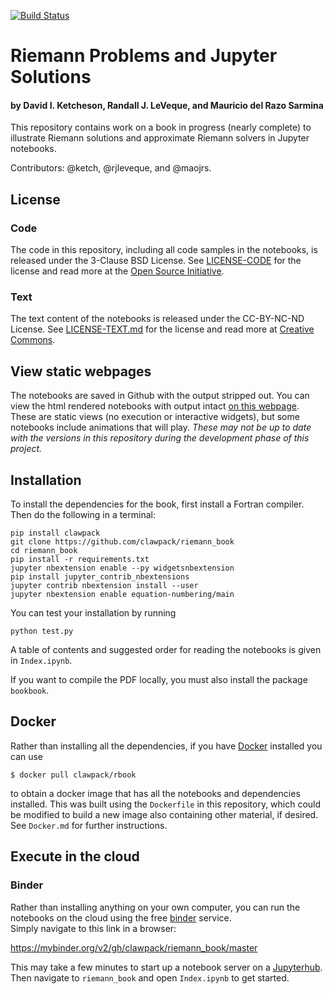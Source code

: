 [![Build Status](https://travis-ci.org/clawpack/riemann_book.svg?branch=master)](https://travis-ci.org/clawpack/riemann_book)

# Riemann Problems and Jupyter Solutions

#### by David I. Ketcheson, Randall J. LeVeque, and Mauricio del Razo Sarmina

This repository contains work on a book in progress (nearly complete) to illustrate Riemann
solutions and approximate Riemann solvers in Jupyter notebooks.

Contributors: @ketch, @rjleveque, and @maojrs.

## License

### Code

The code in this repository, including all code samples in the notebooks,
is released under the 3-Clause BSD License.  See
[LICENSE-CODE](https://github.com/clawpack/riemann_book/blob/master/LICENSE-CODE)
for the license and read more at the 
[Open Source Initiative](https://opensource.org/licenses/bsd-3-clause).

### Text

The text content of the notebooks is released under the CC-BY-NC-ND License.
See
[LICENSE-TEXT.md](https://github.com/clawpack/riemann_book/blob/master/LICENSE-TEXT.md)
for the license and read more at [Creative
Commons](https://creativecommons.org/licenses/by-nc-nd/4.0/).



## View static webpages

The notebooks are saved in Github with the output stripped out.  You can view
the html rendered notebooks with output intact [on this
webpage](http://www.clawpack.org/riemann_book/index.html).  These are static
views (no execution or interactive widgets), but some notebooks include
animations that will play.  *These may not be up to date with the versions in
this repository during the development phase of this project.*

## Installation
To install the dependencies for the book, first install a Fortran compiler.
Then do the following in a terminal:

```
pip install clawpack
git clone https://github.com/clawpack/riemann_book
cd riemann_book
pip install -r requirements.txt
jupyter nbextension enable --py widgetsnbextension
pip install jupyter_contrib_nbextensions
jupyter contrib nbextension install --user
jupyter nbextension enable equation-numbering/main
```

You can test your installation by running

```
python test.py
```

A table of contents and suggested order for reading the notebooks is given in `Index.ipynb`.

If you want to compile the PDF locally, you must also install the package `bookbook`.

## Docker

Rather than installing all the dependencies, if you have
[Docker](https://www.docker.com/) installed you can use

    $ docker pull clawpack/rbook

to obtain a docker image that has all the notebooks and dependencies
installed.  This was built using the `Dockerfile` in
this repository, which could be modified to build a new image also
containing other material, if desired.  See `Docker.md` for further
instructions.

## Execute in the cloud

### Binder

Rather than installing anything on your own computer, you can run the
notebooks on the cloud using the free
[binder](https://mybinder.org/) service.  
Simply navigate to this link in a browser:

https://mybinder.org/v2/gh/clawpack/riemann_book/master

This may take a few minutes to start up a notebook server on a
[Jupyterhub](https://jupyterhub.readthedocs.io/en/latest/). Then navigate to
`riemann_book` and open `Index.ipynb` to get started.
